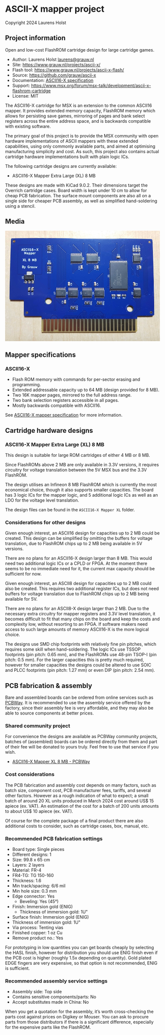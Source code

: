 # ASCII-X mapper project

Copyright 2024 Laurens Holst

## Project information

Open and low-cost FlashROM cartridge design for large cartridge games.

  * Author: Laurens Holst <laurens@grauw.nl>
  * Site: <https://www.grauw.nl/projects/ascii-x/>
  * Flash tool: <https://www.grauw.nl/projects/ascii-x-flash/>
  * Source: <https://github.com/grauw/ascii-x>
  * Documentation: [ASCII16-X specification](ASCII16-X.md)
  * Support: <https://www.msx.org/forum/msx-talk/development/ascii-x-flashrom-cartridge>
  * License: MIT

The ASCII16-X cartridge for MSX is an extension to the common ASCII16 mapper.
It provides extended memory capacity, FlashROM memory which allows for
persisting save games, mirroring of pages and bank select registers across the
entire address space, and is backwards compatible with existing software.

The primary goal of this project is to provide the MSX community with open
hardware implementations of ASCII mappers with these extended capabilities,
using only commonly available parts, and aimed at optimising manufacturing
simplicity and cost. As such, this project also contains actual cartridge
hardware implementations built with plain logic ICs.

The following cartridge designs are currently available:

  * ASCII16-X Mapper Extra Large (XL) 8 MB

These designs are made with KiCad 9.0.2. Their dimensions target the Overrich
cartridge cases. Board width is kept under 10 cm to allow for cheap PCB
fabrication. The surface mount components are also all on a single side for
cheaper PCB assembly, as well as simplified hand-soldering using a stencil.

## Media

![Photo of ASCII16-X Mapper XL 8 MB cartridge.](ascii16x.jpg)

## Mapper specifications

### ASCII16-X

  * Flash ROM memory with commands for per-sector erasing and programming.
  * Extended addressable capacity up to 64 MB (design provided for 8 MB).
  * Two 16K mapper pages, mirrored to the full address range.
  * Two bank selection registers accessible in all pages.
  * Mostly backwards compatible with ASCII16.

See [ASCII16-X mapper specification](ASCII16-X.md) for more information.

## Cartridge hardware designs

### ASCII16-X Mapper Extra Large (XL) 8 MB

This design is suitable for large ROM cartridges of either 4 MB or 8 MB.

Since FlashROMs above 2 MB are only available in 3.3V versions, it requires
circuitry for voltage translation between the 5V MSX bus and the 3.3V FlashROM.

The design utilises an Infineon 8 MB FlashROM which is currently the most
economical choice, though it also supports smaller capacities. The board has
3 logic ICs for the mapper logic, and 5 additional logic ICs as well as an LDO
for the voltage level translation.

The design files can be found in the `ASCII16-X Mapper XL` folder.

### Considerations for other designs

Given enough interest, an ASCII16 design for capacities up to 2 MB could be
created. This design can be simplified by omitting the buffers for voltage
translation, due to FlashROM chips up to 2 MB being available in 5V versions.

There are no plans for an ASCII16-X design larger than 8 MB. This would need
two additional logic ICs or a CPLD or FPGA. At the moment there seems to be no
immediate need for it, the current max capacity should be sufficient for now.

Given enough interest, an ASCII8 design for capacities up to 2 MB could also be
created. This requires two additional register ICs, but does not need buffers
for voltage translation due to FlashROM chips up to 2 MB being available for 5V.

There are no plans for an ASCII8-X design larger than 2 MB. Due to the necessary
extra circuitry for mapper registers and 3.3V level translation, it becomes
difficult to fit that many chips on the board and keep the costs and complexity low,
without resorting to an FPGA. If software makers need access to such large
amounts of memory ASCII16-X is the more logical choice.

The designs use SMD chip footprints with relatively fine pin pitches, which
requires some skill when hand-soldering. The logic ICs use TSSOP footprints
(pin pitch: 0.65 mm), and the FlashROMs use 48-pin TSOP-I (pin pitch: 0.5 mm).
For the larger capacities this is pretty much required, however for smaller
capacities the designs could be altered to use SOIC and PLCC footprints
(pin pitch: 1.27 mm) or even DIP (pin pitch: 2.54 mm).

## PCB fabrication & assembly

Bare and assembled boards can be ordered from online services such as
[PCBWay](https://www.pcbway.com/). It is recommended to use the assembly service
offered by the factory, since their assembly fee is very affordable, and they
may also be able to source components at better prices.

### Shared community project

For convenience the designs are available as PCBWay community projects, batches
of (assembled) boards can be ordered directly from them and part of their fee
will be donated to yours truly. Feel free to use that service if you wish.

  * [ASCII16-X Mapper XL 8 MB - PCBWay](https://www.pcbway.com/project/shareproject/ASCII16_X_Mapper_XL_8_MB_36fd58c4.html)

### Cost considerations

The PCB fabrication and assembly cost depends on many factors, such as batch
size, component cost, PCB manufacturer fees, tariffs, and several other factors.
However as a rough indication of what to expect; a small batch of around 20 XL
units produced in March 2024 cost around US$ 15 apiece (ex. VAT). An estimation
of the cost for a batch of 200 units amounts to about US$ 10 apiece (ex. VAT).

Of course for the complete package of a final product there are also additional
costs to consider, such as cartridge cases, box, manual, etc.

### Recommended PCB fabrication settings

  * Board type: Single pieces
  * Different designs: 1
  * Size: 99.8 x 65 cm
  * Layers: 2 layers
  * Material: FR-4
  * FR4-TG: TG 150-160
  * Thickness: 1.6
  * Min track/spacing: 6/6 mil
  * Min hole size: 0.3 mm
  * Edge connector: Yes
    * Beveling: Yes (45°)
  * Finish: Immersion gold (ENIG)
    * Thickness of immersion gold: 1U"
  * Surface finish: Immersion gold (ENIG)
  * Thickness of immersion gold: 1U"
  * Via process: Tenting vias
  * Finished copper: 1 oz Cu
  * Remove product no.: Yes

For prototyping in low quantities you can get boards cheaply by selecting the
HASL finish, however for distribution you should use ENIG finish even if the PCB
cost is higher (roughly 1.5x depending on quantity). Gold plated EDGE fingers
are very expensive, so that option is not recommended, ENIG is sufficient.

### Recommended assembly service settings

  * Assembly side: Top side
  * Contains sensitive components/parts: No
  * Accept substitutes made in China: No

When you get a quotation for the assembly, it’s worth cross-checking the parts
cost against prices on Digikey or Mouser. You can ask to procure parts from
those distributors if there is a significant difference, especially for the
expensive parts like the FlashROM.
